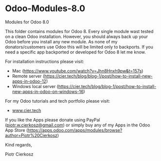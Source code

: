 # Odoo-Modules-8.0
Modules for Odoo 8.0

This folder contains modules for Odoo 8. Every single module wast tested on a clean Odoo installation. However, you should always back up your Odoo before you install any new module.
As none of my donators/customers use Odoo this will be limited only to backports. If you need a specific app backported or developed for Odoo 8 let me know.

For installation instructions please visit:

- Mac (https://www.youtube.com/watch?v=Jhn8Hnxh9pw&t=157s)
- Remote server (https://cier.tech/blog/blog-1/post/how-to-install-new-apps-in-odoo-12)
- Windows local server (https://cier.tech/blog/blog-1/post/how-to-install-new-apps-in-odoo-on-windows-16)

For my Odoo tutorials and tech portfolio please visit:

- www.cier.tech

If you like the Apps please donate using PayPal (piotr.w.cierkosz@gmail.com) or simply buy any of my Apps in the Odoo App Store (https://apps.odoo.com/apps/modules/browse?author=Piotr%20Cierkosz)

Kind regards,

Piotr Cierkosz
